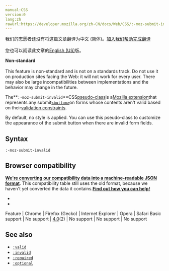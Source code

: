 ```yaml
---
manual:CSS
version:0
lang:zh
rawUrl:https://developer.mozilla.org/zh-CN/docs/Web/CSS/:-moz-submit-invalid
---
```




<bdi>我们的志愿者还没有将这篇文章翻译为<bdi>中文 (简体)</bdi>。[加入我们帮助完成翻译](%35057 "")<br></br>您也可以阅读此文章的[English (US)](%33078 "")版。</bdi>






**Non-standard**<br></br>This feature is non-standard and is not on a standards track. Do not use it on production sites facing the Web: it will not work for every user. There may also be large incompatibilities between implementations and the behavior may change in the future.





The**`:-moz-submit-invalid`**CSS[pseudo-class](%29799 "Pseudo-classes")is a[Mozilla extension](%28318 "")that represents any submit[`<button>`](%23957 "The HTML <button> element represents a clickable button, which can be used in forms, or anywhere in a document that needs simple, standard button functionality.")on forms whose contents aren&#39;t valid based on their[validation constraints](%35058 "en/HTML/HTML5/Forms in HTML5#Constraint Validation").



By default, no style is applied. You can use this pseudo-class to customize the appearance of the submit button when there are invalid form fields.


## Syntax<a name="Syntax"></a>

```
:-moz-submit-invalid

```

## Browser compatibility<a name="Browser_compatibility"></a>


**[We&#39;re converting our compatibility data into a machine-readable JSON format](%3344 "")**. This compatibility table still uses the old format, because we haven&#39;t yet converted the data it contains.**[Find out how you can help!](%3409 "")**


* 
* 

Feature | Chrome | Firefox (Gecko) | Internet Explorer | Opera | Safari 
Basic support | No support | [4.0](%3678 "Released on 2011-03-22.")(2) | No support | No support | No support 




## See also<a name="See_also"></a>

* [`:valid`](%34532 "The :valid CSS pseudo-class represents any <input> or other <form> element whose contents validate successfully. This allows to easily make valid fields adopt an appearance that helps the user confirm that their data is formatted properly.")
* [`:invalid`](%34512 "The :invalid CSS pseudo-class represents any <input> or other <form> element whose contents fail to validate.")
* [`:required`](%34528 "The :required CSS pseudo-class represents any <input>, <select>, or <textarea> element that has the required attribute set on it.")
* [`:optional`](%34524 "The :optional CSS pseudo-class represents any <input>, <select>, or <textarea> element that does not have the required attribute set on it.")




